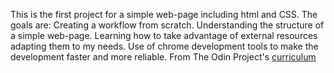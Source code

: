 ﻿This is the first project for a simple web-page including html and CSS. The goals are:
Creating a workflow from scratch.
Understanding the structure of a simple web-page.
Learning how to take advantage of external resources adapting them to my needs.
Use of chrome development tools to make the development faster and more reliable.
From The Odin Project's [curriculum](http://www.theodinproject.com/courses/web-development-101/lessons/html-css)

